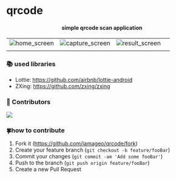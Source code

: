 # qrcode 
<h4 align="center">
simple qrcode scan application
<h4>

|                             |                             |                             |                             |
| :-------------------------- | :-------------------------: | :-------------------------- | :-------------------------: |
| ![home_screen](https://user-images.githubusercontent.com/26925002/139761238-dff5ad8c-1276-4259-9a1b-2e92797b1e56.jpeg) | ![capture_screen](https://user-images.githubusercontent.com/26925002/139761797-f60a0928-916a-4e57-b8f0-8adff302ed6c.jpeg)   | ![result_screen](https://user-images.githubusercontent.com/26925002/139761881-ec6172b0-c279-4f4c-85ad-116b68e66e5d.jpeg) |
|                             |                             |                              | 

### 📚 used libraries
* Lottie: https://github.com/airbnb/lottie-android
* ZXing: https://github.com/zxing/zxing

### 🤝 Contributors
<a href = "https://github.com/iamageo/qrcode/contributors">
  <img src = "https://contrib.rocks/image?repo=iamageo/qrcode"/>
</a>

### 🍀how to contribute
1. Fork it (<https://github.com/iamageo/qrcode/fork>)
2. Create your feature branch (`git checkout -b feature/fooBar`)
3. Commit your changes (`git commit -am 'Add some fooBar'`)
4. Push to the branch (`git push origin feature/fooBar`)
5. Create a new Pull Request


